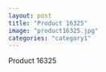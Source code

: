 ```yaml
---
layout: post
title: "Product 16325"
image: "product16325.jpg"
categories: "category1"
---
```

Product 16325
